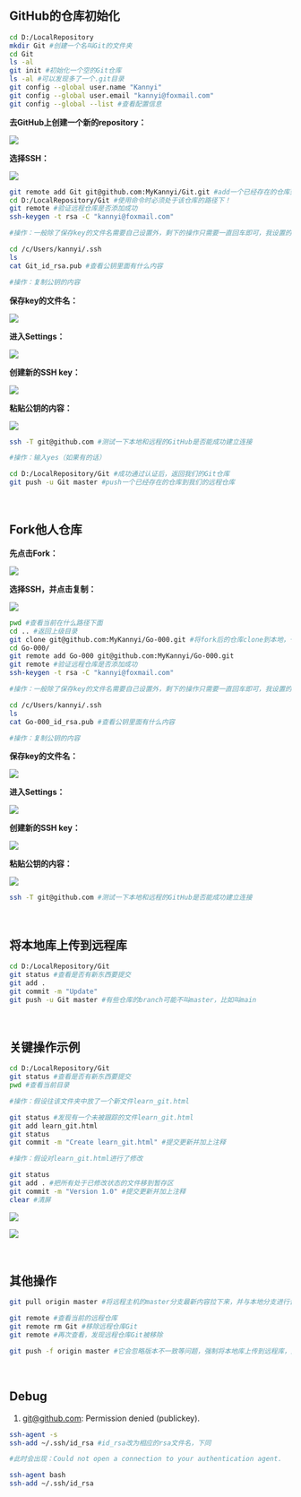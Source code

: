 ## GitHub的仓库初始化

```bash
cd D:/LocalRepository
mkdir Git #创建一个名叫Git的文件夹
cd Git
ls -al
git init #初始化一个空的Git仓库
ls -al #可以发现多了一个.git目录
git config --global user.name "Kannyi"
git config --global user.email "kannyi@foxmail.com"
git config --global --list #查看配置信息
```

**去GitHub上创建一个新的repository：**

![](Images/3.png)

**选择SSH：**

![](Images/4.png)

```bash
git remote add Git git@github.com:MyKannyi/Git.git #add一个已经存在的仓库到我们的远程仓库，Git是远程仓库的一个代号，不一定要使用Git这个单词
cd D:/LocalRepository/Git #使用命令时必须处于该仓库的路径下！
git remote #验证远程仓库是否添加成功
ssh-keygen -t rsa -C "kannyi@foxmail.com"

#操作：一般除了保存key的文件名需要自己设置外，剩下的操作只需要一直回车即可，我设置的文件名见下图

cd /c/Users/kannyi/.ssh
ls
cat Git_id_rsa.pub #查看公钥里面有什么内容

#操作：复制公钥的内容
```

**保存key的文件名：**

![](Images/5.png)

**进入Settings：**

![](Images/6.png)

**创建新的SSH key：**

![](Images/7.png)

**粘贴公钥的内容：**

![](Images/8.png)

```bash
ssh -T git@github.com #测试一下本地和远程的GitHub是否能成功建立连接

#操作：输入yes（如果有的话）

cd D:/LocalRepository/Git #成功通过认证后，返回我们的Git仓库
git push -u Git master #push一个已经存在的仓库到我们的远程仓库
```

</br>

## Fork他人仓库

**先点击Fork：**

![](Images/10.png)

**选择SSH，并点击复制：**

![](Images/9.png)

```bash
pwd #查看当前在什么路径下面
cd .. #返回上级目录
git clone git@github.com:MyKannyi/Go-000.git #将fork后的仓库clone到本地，千万不要在一个已存在的Git仓库中使用git clone命令！
cd Go-000/
git remote add Go-000 git@github.com:MyKannyi/Go-000.git
git remote #验证远程仓库是否添加成功
ssh-keygen -t rsa -C "kannyi@foxmail.com"

#操作：一般除了保存key的文件名需要自己设置外，剩下的操作只需要一直回车即可，我设置的文件名见下图

cd /c/Users/kannyi/.ssh
ls
cat Go-000_id_rsa.pub #查看公钥里面有什么内容

#操作：复制公钥的内容
```

**保存key的文件名：**

![](Images/11.png)

**进入Settings：**

![](Images/6.png)

**创建新的SSH key：**

![](Images/7.png)

**粘贴公钥的内容：**

![](Images/12.png)

```bash
ssh -T git@github.com #测试一下本地和远程的GitHub是否能成功建立连接
```

<br/>

## 将本地库上传到远程库

```bash
cd D:/LocalRepository/Git
git status #查看是否有新东西要提交
git add .
git commit -m "Update"
git push -u Git master #有些仓库的branch可能不叫master，比如叫main
```

<br/>

## 关键操作示例

```bash
cd D:/LocalRepository/Git
git status #查看是否有新东西要提交
pwd #查看当前目录

#操作：假设往该文件夹中放了一个新文件learn_git.html

git status #发现有一个未被跟踪的文件learn_git.html
git add learn_git.html
git status
git commit -m "Create learn_git.html" #提交更新并加上注释

#操作：假设对learn_git.html进行了修改

git status
git add . #把所有处于已修改状态的文件移到暂存区
git commit -m "Version 1.0" #提交更新并加上注释
clear #清屏
```

![](Images/1.png)

![](Images/2.png)

<br/>

## 其他操作

```bash
git pull origin master #将远程主机的master分支最新内容拉下来，并与本地分支进行合并
```

```bash
git remote #查看当前的远程仓库
git remote rm Git #移除远程仓库Git
git remote #再次查看，发现远程仓库Git被移除
```

```bash
git push -f origin master #它会忽略版本不一致等问题，强制将本地库上传到远程库，远程库将会被本地库覆盖，慎用！
```

<br/>

## Debug

1. git@github.com: Permission denied (publickey).

```bash
ssh-agent -s
ssh-add ~/.ssh/id_rsa #id_rsa改为相应的rsa文件名，下同

#此时会出现：Could not open a connection to your authentication agent.

ssh-agent bash
ssh-add ~/.ssh/id_rsa
```

